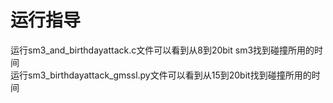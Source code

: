 # 运行指导

运行sm3_and_birthdayattack.c文件可以看到从8到20bit sm3找到碰撞所用的时间 <br>
运行sm3_birthdayattack_gmssl.py文件可以看到从15到20bit找到碰撞所用的时间
